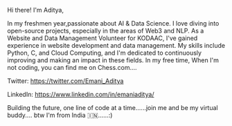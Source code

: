 Hi there! I'm Aditya, 

In my freshmen year,passionate about AI & Data Science. I love diving into open-source projects, especially in the areas of Web3 and NLP. As a Website and Data Management Volunteer for KODAAC, I've gained experience in website development and data management. My skills include Python, C, and Cloud Computing, and I'm dedicated to continuously improving and making an impact in these fields. In my free time, When I'm not coding, you can find me on Chess.com....

Twitter: https://twitter.com/Emani_Aditya

LinkedIn: https://www.linkedin.com/in/emaniaditya/

Building the future, one line of code at a time......join me and be my virtual buddy....
btw I'm from India 🇮🇳......:) 
